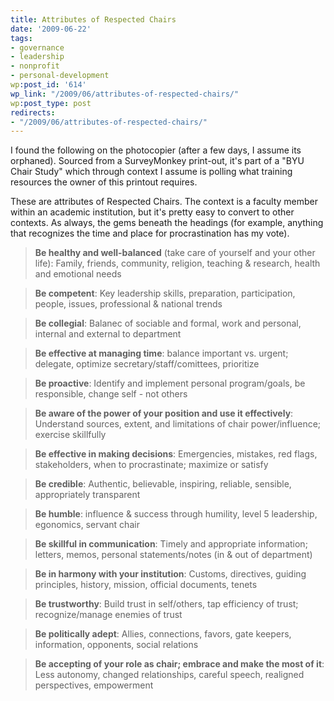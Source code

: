 ```yaml
---
title: Attributes of Respected Chairs
date: '2009-06-22'
tags:
- governance
- leadership
- nonprofit
- personal-development
wp:post_id: '614'
wp_link: "/2009/06/attributes-of-respected-chairs/"
wp:post_type: post
redirects:
- "/2009/06/attributes-of-respected-chairs/"
---
```


I found the following on the photocopier (after a few days, I assume its orphaned). Sourced from a SurveyMonkey print-out, it's part of a "BYU Chair Study" which through context I assume is polling what training resources the owner of this printout requires.

These are attributes of Respected Chairs. The context is a faculty member within an academic institution, but it's pretty easy to convert to other contexts. As always, the gems beneath the headings (for example, anything that recognizes the time and place for procrastination has my vote).

> **Be healthy and well-balanced** (take care of yourself and your other life): Family, friends, community, religion, teaching & research, health and emotional needs

>

> **Be competent**: Key leadership skills, preparation, participation, people, issues, professional & national trends

>

> **Be collegial**: Balanec of sociable and formal, work and personal, internal and external to department

>

> **Be effective at managing time**: balance important vs. urgent; delegate, optimize secretary/staff/comittees, prioritize

>

> **Be proactive**: Identify and implement personal program/goals, be responsible, change self - not others

>

> **Be aware of the power of your position and use it effectively**: Understand sources, extent, and limitations of chair power/influence; exercise skillfully

>

> **Be effective in making decisions**: Emergencies, mistakes, red flags, stakeholders, when to procrastinate; maximize or satisfy

>

> **Be credible**: Authentic, believable, inspiring, reliable, sensible, appropriately transparent

>

> **Be humble**: influence & success through humility, level 5 leadership, egonomics, servant chair

>

> **Be skillful in communication**: Timely and appropriate information; letters, memos, personal statements/notes (in & out of department)

>

> **Be in harmony with your institution**: Customs, directives, guiding principles, history, mission, official documents, tenets

>

> **Be trustworthy**: Build trust in self/others, tap efficiency of trust; recognize/manage enemies of trust

>

> **Be politically adept**: Allies, connections, favors, gate keepers, information, opponents, social relations

>

> **Be accepting of your role as chair; embrace and make the most of it**: Less autonomy, changed relationships, careful speech, realigned perspectives, empowerment
